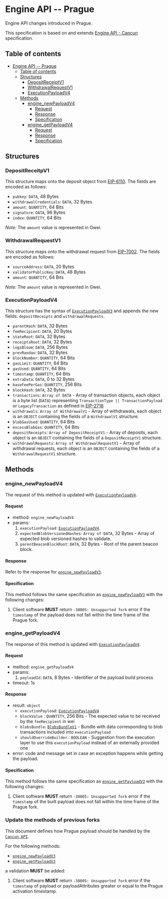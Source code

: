 # Engine API -- Prague

Engine API changes introduced in Prague.

This specification is based on and extends [Engine API - Cancun](./cancun.md) specification.

## Table of contents

<!-- START doctoc generated TOC please keep comment here to allow auto update -->
<!-- DON'T EDIT THIS SECTION, INSTEAD RE-RUN doctoc TO UPDATE -->

- [Engine API -- Prague](#engine-api----prague)
  - [Table of contents](#table-of-contents)
  - [Structures](#structures)
    - [DepositReceiptV1](#depositreceiptv1)
    - [WithdrawalRequestV1](#withdrawalrequestv1)
    - [ExecutionPayloadV4](#executionpayloadv4)
  - [Methods](#methods)
    - [engine\_newPayloadV4](#engine_newpayloadv4)
      - [Request](#request)
      - [Response](#response)
      - [Specification](#specification)
    - [engine\_getPayloadV4](#engine_getpayloadv4)
      - [Request](#request-1)
      - [Response](#response-1)
      - [Specification](#specification-1)

<!-- END doctoc generated TOC please keep comment here to allow auto update -->

## Structures

### DepositReceitpV1
This structure maps onto the deposit object from [EIP-6110](https://eips.ethereum.org/EIPS/eip-6110).
The fields are encoded as follows:

- `pubkey`: `DATA`, 48 Bytes
- `withdrawalCredentials`: `DATA`, 32 Bytes
- `amount`: `QUANTITY`, 64 Bits
- `signature`: `DATA`, 96 Bytes
- `index`: `QUANTITY`, 64 Bits

*Note:* The `amount` value is represented in Gwei.

### WithdrawalRequestV1
This structure maps onto the withdrawal request from [EIP-7002](https://eips.ethereum.org/EIPS/eip-7002).
The fields are encoded as follows:

- `sourceAddress`: `DATA`, 20 Bytes
- `validatorPublicKey`: `DATA`, 48 Bytes
- `amount`: `QUANTITY`, 64 Bits

*Note:* The `amount` value is represented in Gwei.

### ExecutionPayloadV4

This structure has the syntax of [`ExecutionPayloadV3`](./cancun.md#executionpayloadv3) and appends the new fields: `depositReceipts` and `withdrawalRequests`.

- `parentHash`: `DATA`, 32 Bytes
- `feeRecipient`:  `DATA`, 20 Bytes
- `stateRoot`: `DATA`, 32 Bytes
- `receiptsRoot`: `DATA`, 32 Bytes
- `logsBloom`: `DATA`, 256 Bytes
- `prevRandao`: `DATA`, 32 Bytes
- `blockNumber`: `QUANTITY`, 64 Bits
- `gasLimit`: `QUANTITY`, 64 Bits
- `gasUsed`: `QUANTITY`, 64 Bits
- `timestamp`: `QUANTITY`, 64 Bits
- `extraData`: `DATA`, 0 to 32 Bytes
- `baseFeePerGas`: `QUANTITY`, 256 Bits
- `blockHash`: `DATA`, 32 Bytes
- `transactions`: `Array of DATA` - Array of transaction objects, each object is a byte list (`DATA`) representing `TransactionType || TransactionPayload` or `LegacyTransaction` as defined in [EIP-2718](https://eips.ethereum.org/EIPS/eip-2718)
- `withdrawals`: `Array of WithdrawalV1` - Array of withdrawals, each object is an `OBJECT` containing the fields of a `WithdrawalV1` structure.
- `blobGasUsed`: `QUANTITY`, 64 Bits
- `excessBlobGas`: `QUANTITY`, 64 Bits
- `depositReceipts`: `Array of DepositReceiptV1` - Array of deposits, each object is an `OBJECT` containing the fields of a `DepositReceiptV1` structure.
- `withdrawalRequests`: `Array of WithdrawalRequestV1` - Array of withdrawal requests, each object is an `OBJECT` containing the fields of a `WithdrawalRequestV1` structure.

## Methods

### engine_newPayloadV4

The request of this method is updated with [`ExecutionPayloadV4`](#ExecutionPayloadV4).

#### Request

* method: `engine_newPayloadV4`
* params:
  1. `executionPayload`: [`ExecutionPayloadV4`](#ExecutionPayloadV4).
  2. `expectedBlobVersionedHashes`: `Array of DATA`, 32 Bytes - Array of expected blob versioned hashes to validate.
  3. `parentBeaconBlockRoot`: `DATA`, 32 Bytes - Root of the parent beacon block.

#### Response

Refer to the response for [`engine_newPayloadV3`](./cancun.md#engine_newpayloadv3).

#### Specification

This method follows the same specification as [`engine_newPayloadV3`](./cancun.md#engine_newpayloadv3) with the following changes:

1. Client software **MUST** return `-38005: Unsupported fork` error if the `timestamp` of the payload does not fall within the time frame of the Prague fork.

### engine_getPayloadV4

The response of this method is updated with [`ExecutionPayloadV4`](#ExecutionPayloadV4).

#### Request

* method: `engine_getPayloadV4`
* params:
  1. `payloadId`: `DATA`, 8 Bytes - Identifier of the payload build process
* timeout: 1s

#### Response

* result: `object`
  - `executionPayload`: [`ExecutionPayloadV4`](#ExecutionPayloadV4)
  - `blockValue` : `QUANTITY`, 256 Bits - The expected value to be received by the `feeRecipient` in wei
  - `blobsBundle`: [`BlobsBundleV1`](#BlobsBundleV1) - Bundle with data corresponding to blob transactions included into `executionPayload`
  - `shouldOverrideBuilder` : `BOOLEAN` - Suggestion from the execution layer to use this `executionPayload` instead of an externally provided one
* error: code and message set in case an exception happens while getting the payload.

#### Specification

This method follows the same specification as [`engine_getPayloadV3`](./cancun.md#engine_getpayloadv3) with the following changes:

1. Client software **MUST** return `-38005: Unsupported fork` error if the `timestamp` of the built payload does not fall within the time frame of the Prague fork.

### Update the methods of previous forks

This document defines how Prague payload should be handled by the [`Cancun API`](./cancun.md).

For the following methods:

- [`engine_newPayloadV3`](./cancun.md#engine_newpayloadV3)
- [`engine_getPayloadV3`](./cancun.md#engine_getpayloadv3)

a validation **MUST** be added:

1. Client software **MUST** return `-38005: Unsupported fork` error if the `timestamp` of payload or payloadAttributes greater or equal to the Prague activation timestamp.
